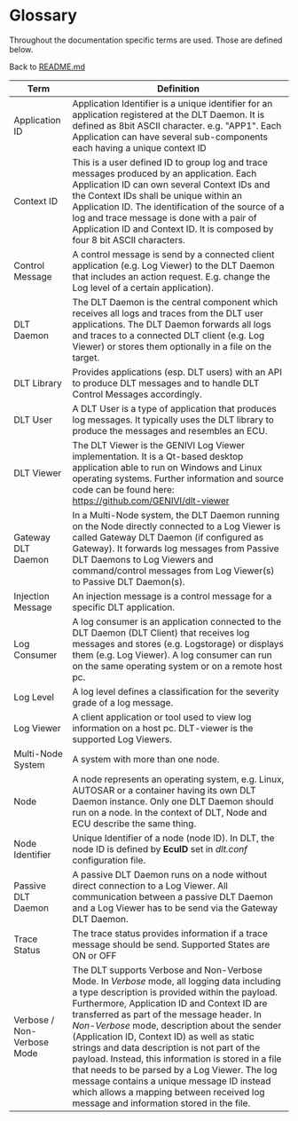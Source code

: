# Glossary

Throughout the documentation specific terms are used. Those are defined below.

Back to [README.md](../README.md)

Term  | Definition
----- | ----
Application ID | Application Identifier is a unique identifier for an application registered at the DLT Daemon. It is defined as 8bit ASCII character. e.g. "APP1". Each Application can have several sub-components each having a unique context ID
Context ID	| This is a user defined ID to group log and trace messages produced by an application. Each Application ID can own several Context IDs and the Context IDs shall be unique within an Application ID. The identification of the source of a log and trace message is done with a pair of Application ID and Context ID. It is composed by four 8 bit ASCII characters.
Control Message	| A control message is send by a connected client application (e.g. Log Viewer) to the DLT Daemon that includes an action request. E.g. change the Log level of a certain application).
DLT Daemon | The DLT Daemon is the central component which receives all logs and traces from the DLT user applications. The DLT Daemon forwards all logs and traces to a connected DLT client (e.g. Log Viewer) or stores them optionally in a file on the target.
DLT Library | Provides applications (esp. DLT users) with an API to produce DLT messages and to handle DLT Control Messages accordingly.
DLT User | A DLT User is a type of application that produces log messages. It typically uses the DLT library to produce the messages and resembles an ECU.
DLT Viewer | The DLT Viewer is the GENIVI Log Viewer implementation. It is a Qt-based desktop application able to run on Windows and Linux operating systems. Further information and source code can be found here: https://github.com/GENIVI/dlt-viewer
Gateway DLT Daemon | In a Multi-Node system, the DLT Daemon running on the Node directly connected to a Log Viewer is called Gateway DLT Daemon (if configured as Gateway). It forwards log messages from Passive DLT Daemons to Log Viewers and command/control messages from Log Viewer(s) to Passive DLT Daemon(s).
Injection Message | An injection message is a control message for a specific DLT application.
Log Consumer | A log consumer is an application connected to the DLT Daemon (DLT Client) that receives log messages and stores (e.g. Logstorage) or displays them (e.g. Log Viewer). A log consumer can run on the same operating system or on a remote host pc.
Log Level | A log level defines a classification for the severity grade of a log message.
Log Viewer | A client application or tool used to view log information on a host pc. DLT-viewer is the supported Log Viewers.
Multi-Node System | A system with more than one node.
Node | A node represents an operating system, e.g. Linux, AUTOSAR or a container having its own DLT Daemon instance. Only one DLT Daemon should run on a node. In the context of DLT, Node and ECU describe the same thing.
Node Identifier	| Unique Identifier of a node (node ID). In DLT, the node ID is defined by __EcuID__ set in _dlt.conf_ configuration file.
Passive DLT Daemon | A passive DLT Daemon runs on a node without direct connection to a Log Viewer. All communication between a passive DLT Daemon and a Log Viewer has to be send via the Gateway DLT Daemon.
Trace Status | The trace status provides information if a trace message should be send. Supported States are ON or OFF
Verbose / Non-Verbose Mode | The DLT supports Verbose and Non-Verbose Mode. In _Verbose_ mode, all logging data including a type description is provided within the payload. Furthermore, Application ID and Context ID are transferred as part of the message header. In _Non-Verbose_ mode, description about the sender (Application ID, Context ID) as well as static strings and data description is not part of the payload. Instead, this information is stored in a file that needs to be parsed by a Log Viewer. The log message contains a unique message ID instead which allows a mapping between received log message and information stored in the file.